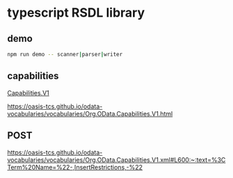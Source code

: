 # typescript RSDL library

## demo

```bash
npm run demo -- scanner|parser|writer
```

## capabilities

[Capabilities.V1](https://github.com/oasis-tcs/odata-vocabularies/blob/main/vocabularies/Org.OData.Capabilities.V1.md)

https://oasis-tcs.github.io/odata-vocabularies/vocabularies/Org.OData.Capabilities.V1.html

## POST

https://oasis-tcs.github.io/odata-vocabularies/vocabularies/Org.OData.Capabilities.V1.xml#L600:~:text=%3CTerm%20Name=%22-,InsertRestrictions,-%22
